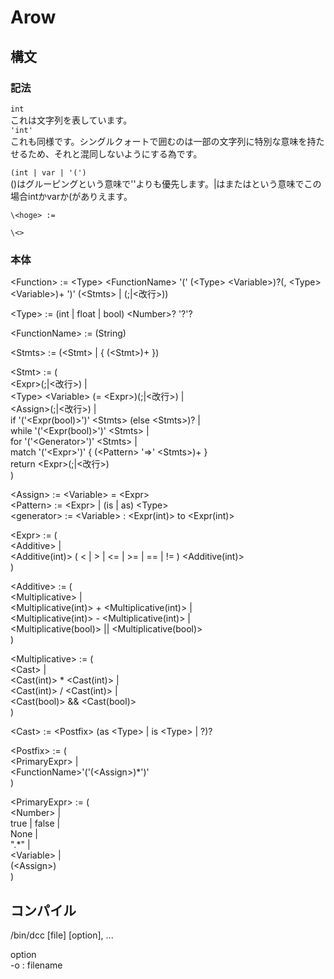 # Arow

## 構文
### 記法

`
int  
`  
これは文字列を表しています。  
`
'int'  
`  
これも同様です。シングルクォートで囲むのは一部の文字列に特別な意味を持たせるため、それと混同しないようにする為です。  
  
`
(int | var | '(')
`  
()はグルーピングという意味で''よりも優先します。|はまたはという意味でこの場合intかvarか(がありえます。  
  
`
\<hoge> :=
`  
  
`
\<>
`  
  
### 本体
  
\<Function> := \<Type> \<FunctionName> '(' (\<Type> \<Variable>)?(, \<Type> \<Variable>)+ ')' (\<Stmts> | (;|<改行>))  
  
\<Type> := (int | float | bool) \<Number>? '?'?  
  
\<FunctionName> := (String)  
  
\<Stmts> := (\<Stmt> | { (\<Stmt>)+ })  
  
\<Stmt> := (  
\<Expr>(;|<改行>) |  
\<Type> \<Variable> (= \<Expr>)(;|<改行>) |  
\<Assign>(;|<改行>) |  
if '('\<Expr(bool)>')' \<Stmts> (else \<Stmts>)?  |  
while '('\<Expr(bool)>')' \<Stmts> |  
for '('\<Generator>')' \<Stmts> |  
match '('\<Expr>')' { (\<Pattern> '=>' \<Stmts>)+ }  
return \<Expr>(;|<改行>)  
)  
  
\<Assign> := \<Variable> = \<Expr>  
\<Pattern> := \<Expr> | (is | as) \<Type>  
\<generator> := \<Variable> : \<Expr(int)> to \<Expr(int)>  
  
\<Expr> := (  
\<Additive> |  
\<Additive(int)> ( < | > | <= | >= | == | != ) \<Additive(int)>  
)  
  
\<Additive> := (  
\<Multiplicative> |  
\<Multiplicative(int)> + \<Multiplicative(int)> |  
\<Multiplicative(int)> - \<Multiplicative(int)> |  
\<Multiplicative(bool)> || \<Multiplicative(bool)>  
)  
  
\<Multiplicative> := (  
\<Cast> |  
\<Cast(int)> * \<Cast(int)> |  
\<Cast(int)> / \<Cast(int)> |  
\<Cast(bool)> && \<Cast(bool)>  
)  
  
\<Cast> := \<Postfix> (as \<Type> | is \<Type> | ?)?  
  
\<Postfix> := (  
\<PrimaryExpr> |  
\<FunctionName>'('(\<Assign>)*')'  
)  
  
\<PrimaryExpr> := (  
\<Number> |  
true | false |  
None |  
".*" |  
\<Variable> |  
(\<Assign>)  
)  
  
  
## コンパイル
/bin/dcc [file] [option], ...  
  
option  
-o : filename  
